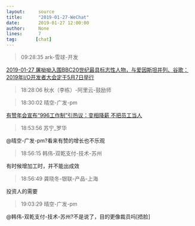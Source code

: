 ```yaml
---
layout:     source 
title:      "2019-01-27-WeChat"
date:       2019-01-27 12:00:00
author:     None
lines:      7 
tag:       [chat]
---
```

> 09:28:35  ark-雪球-开发  
   
[2019-01-27 屠呦呦入围BBC20世纪最具标志性人物，与爱因斯坦并列、谷歌：2019年I/O开发者大会定于5月7日举行
](http://mp.weixin.qq.com/s?__biz=MzU4Mzc5NTAzNQ==&amp;amp;amp;mid=2247483863&amp;amp;amp;idx=1&amp;amp;amp;sn=555e2ac577dd8fa25d0970440ad3cb29&amp;amp;amp;chksm=fda2e9e3cad560f54ebe7a9983dd842779c75add9740e96bc5d61f423250670517aaff600e33&amp;amp;amp;mpshare=1&amp;amp;amp;scene=1&amp;amp;amp;srcid=0127pObfMxBygvCDGrpROObo#rd)  
   
> 18:28:06  秋水（李栋）-阿里云-鼓励师  
   
> 18:30:02  晴空-广发-pm  
   
[有赞年会宣布“996工作制”引热议：变相降薪 不把员工当人
](view.inews.qq.com/k/20190127A09GEC00?openid=o04IBAPYDo3yKQL6ZrtFsrjHQK1U&amp;amp;amp;key=6c93facd2d2c6789a38e9434fb3a44eb94c13a017217070ea47aef116ba7325af731e8170f821f5cbebff31fe3e976937abe0ac85ed74d5885376b089b34108c7949aa1fd43ad12e8f118dfadc3ccbf1&amp;amp;amp;version=2700003c&amp;amp;amp;devicetype=android-26&amp;amp;amp;wuid=oDdoCt5Ywmb_oKcQk4LRYFB1d_E0&amp;amp;amp;cv=0x2700003c&amp;amp;amp;dt=2&amp;amp;amp;lang=zh_CN&amp;amp;amp;pass_ticket=C0mIs0G0v3NqXDjxEzownl/DI23lvJV6wXwqDfzFdiXrn0mjkxmL4FOWKBVEw16Y&amp;amp;amp;sharer=o04IBAPYDo3yKQL6ZrtFsrjHQK1U&amp;amp;amp;uid=&amp;amp;amp;from=singlemessage)  
   
> 18:53:56  苏宁_罗华  
   
@晴空-广发-pm?看来有赞的增长也不乐观  
   
> 18:56:15  韩伟-双乾支付-技术-苏州  
   
有时候增加工时，并不能出成效  
   
> 18:56:49  龚晓冬-银联-产品-上海  
   
投资人的需要  
   
> 19:03:29  晴空-广发-pm  
   
@韩伟-双乾支付-技术-苏州?不是说了，目的更像裁员吗[捂脸]  
   
